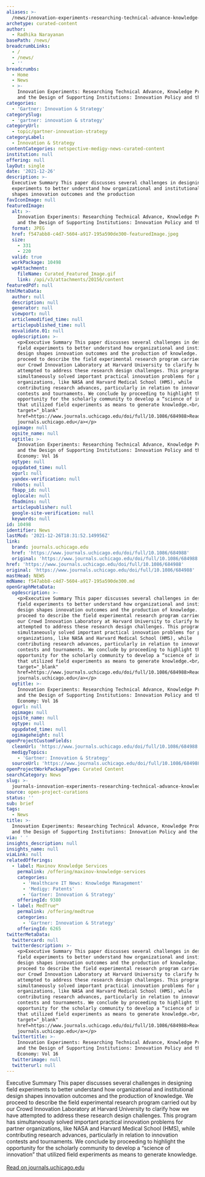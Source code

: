 ```yaml
---
aliases: >-
  /news/innovation-experiments-researching-technical-advance-knowledge-production-and-the-design-of-supporting-institutions-innovation-policy-and-the-econ
archetype: curated-content
author:
  - Radhika Narayanan
basePath: /news/
breadcrumbLinks:
  - /
  - /news/
  - ''
breadcrumbs:
  - Home
  - News
  - >-
    Innovation Experiments: Researching Technical Advance, Knowledge Production,
    and the Design of Supporting Institutions: Innovation Policy and the Economy
categories:
  - 'Gartner: Innovation & Strategy'
categorySlug:
  - 'gartner: innovation & strategy'
categoryUrl:
  - topic/gartner-innovation-strategy
categoryLabel:
  - Innovation & Strategy
contentCategories: netspective-medigy-news-curated-content
institution: null
offering: null
layOut: single
date: '2021-12-26'
description: >-
  Executive Summary This paper discusses several challenges in designing field
  experiments to better understand how organizational and institutional design
  shapes innovation outcomes and the production 
favIconImage: null
featuredImage:
  alt: >-
    Innovation Experiments: Researching Technical Advance, Knowledge Production,
    and the Design of Supporting Institutions: Innovation Policy and the Economy
  format: JPEG
  href: f547abb8-c4d7-5604-a917-195a590de300-featuredImage.jpeg
  size:
    - 331
    - 220
  valid: true
  workPackage: 10498
  wpAttachment:
    fileName: Curated_Featured_Image.gif
    link: /api/v3/attachments/20156/content
featuredPdf: null
htmlMetaData:
  author: null
  description: null
  generator: null
  viewport: null
  articlemodified_time: null
  articlepublished_time: null
  msvalidate.01: null
  ogdescription: >-
    <p>Executive Summary This paper discusses several challenges in designing
    field experiments to better understand how organizational and institutional
    design shapes innovation outcomes and the production of knowledge. We
    proceed to describe the field experimental research program carried out by
    our Crowd Innovation Laboratory at Harvard University to clarify how we have
    attempted to address these research design challenges. This program has
    simultaneously solved important practical innovation problems for partner
    organizations, like NASA and Harvard Medical School (HMS), while
    contributing research advances, particularly in relation to innovation
    contests and tournaments. We conclude by proceeding to highlight the
    opportunity for the scholarly community to develop a “science of innovation”
    that utilized field experiments as means to generate knowledge.<br/><br/><a
    target="_blank"
    href=https://www.journals.uchicago.edu/doi/full/10.1086/684988>Read on
    journals.uchicago.edu</a></p>
  ogimage: null
  ogsite_name: null
  ogtitle: >-
    Innovation Experiments: Researching Technical Advance, Knowledge Production,
    and the Design of Supporting Institutions: Innovation Policy and the
    Economy: Vol 16
  ogtype: null
  ogupdated_time: null
  ogurl: null
  yandex-verification: null
  robots: null
  fbapp_id: null
  oglocale: null
  fbadmins: null
  articlepublisher: null
  google-site-verification: null
  keywords: null
id: 10498
identifier: News
lastMod: '2021-12-26T18:31:52.149956Z'
link:
  brand: journals.uchicago.edu
  href: 'https://www.journals.uchicago.edu/doi/full/10.1086/684988'
  original: 'https://www.journals.uchicago.edu/doi/full/10.1086/684988'
href: 'https://www.journals.uchicago.edu/doi/full/10.1086/684988'
original: 'https://www.journals.uchicago.edu/doi/full/10.1086/684988'
mastHead: NEWS
mdName: f547abb8-c4d7-5604-a917-195a590de300.md
openGraphMetaData:
  ogdescription: >-
    <p>Executive Summary This paper discusses several challenges in designing
    field experiments to better understand how organizational and institutional
    design shapes innovation outcomes and the production of knowledge. We
    proceed to describe the field experimental research program carried out by
    our Crowd Innovation Laboratory at Harvard University to clarify how we have
    attempted to address these research design challenges. This program has
    simultaneously solved important practical innovation problems for partner
    organizations, like NASA and Harvard Medical School (HMS), while
    contributing research advances, particularly in relation to innovation
    contests and tournaments. We conclude by proceeding to highlight the
    opportunity for the scholarly community to develop a “science of innovation”
    that utilized field experiments as means to generate knowledge.<br/><br/><a
    target="_blank"
    href=https://www.journals.uchicago.edu/doi/full/10.1086/684988>Read on
    journals.uchicago.edu</a></p>
  ogtitle: >-
    Innovation Experiments: Researching Technical Advance, Knowledge Production,
    and the Design of Supporting Institutions: Innovation Policy and the
    Economy: Vol 16
  ogurl: null
  ogimage: null
  ogsite_name: null
  ogtype: null
  ogupdated_time: null
  ogimageheight: null
openProjectCustomFields:
  cleanUrl: 'https://www.journals.uchicago.edu/doi/full/10.1086/684988'
  medigyTopics:
    - 'Gartner: Innovation & Strategy'
  sourceUrl: 'https://www.journals.uchicago.edu/doi/full/10.1086/684988'
openProjectWorkPackageType: Curated Content
searchCategory: News
slug: >-
  journals-innovation-experiments-researching-technical-advance-knowledge-production-and-the-design-of-supporting-institutions-innovation-policy-and-the-econ
source: open-project-curations
status: ''
sub: brief
tags:
  - News
title: >-
  Innovation Experiments: Researching Technical Advance, Knowledge Production,
  and the Design of Supporting Institutions: Innovation Policy and the Economy
via: ' '
insights_description: null
insights_name: null
viaLink: null
relatedOfferings:
  - label: Maxinov Knowledge Services
    permalink: /offering/maxinov-knowledge-services
    categories:
      - 'Healthcare IT News: Knowledge Management'
      - 'Medigy: Patents'
      - 'Gartner: Innovation & Strategy'
    offeringId: 9380
  - label: MedTrue™
    permalink: /offering/medtrue
    categories:
      - 'Gartner: Innovation & Strategy'
    offeringId: 6265
twitterMetaData:
  twittercard: null
  twitterdescription: >-
    <p>Executive Summary This paper discusses several challenges in designing
    field experiments to better understand how organizational and institutional
    design shapes innovation outcomes and the production of knowledge. We
    proceed to describe the field experimental research program carried out by
    our Crowd Innovation Laboratory at Harvard University to clarify how we have
    attempted to address these research design challenges. This program has
    simultaneously solved important practical innovation problems for partner
    organizations, like NASA and Harvard Medical School (HMS), while
    contributing research advances, particularly in relation to innovation
    contests and tournaments. We conclude by proceeding to highlight the
    opportunity for the scholarly community to develop a “science of innovation”
    that utilized field experiments as means to generate knowledge.<br/><br/><a
    target="_blank"
    href=https://www.journals.uchicago.edu/doi/full/10.1086/684988>Read on
    journals.uchicago.edu</a></p>
  twittertitle: >-
    Innovation Experiments: Researching Technical Advance, Knowledge Production,
    and the Design of Supporting Institutions: Innovation Policy and the
    Economy: Vol 16
  twitterimage: null
  twitterurl: null
---
```

<p>Executive Summary This paper discusses several challenges in designing field experiments to better understand how organizational and institutional design shapes innovation outcomes and the production of knowledge. We proceed to describe the field experimental research program carried out by our Crowd Innovation Laboratory at Harvard University to clarify how we have attempted to address these research design challenges. This program has simultaneously solved important practical innovation problems for partner organizations, like NASA and Harvard Medical School (HMS), while contributing research advances, particularly in relation to innovation contests and tournaments. We conclude by proceeding to highlight the opportunity for the scholarly community to develop a “science of innovation” that utilized field experiments as means to generate knowledge.<br/><br/><a target="_blank" href=https://www.journals.uchicago.edu/doi/full/10.1086/684988>Read on journals.uchicago.edu</a></p>